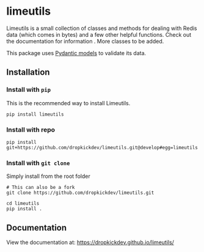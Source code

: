 limeutils
=========

Limeutils is a small collection of classes and methods for dealing with Redis data (which comes in
 bytes) and a few other helpful functions. Check out the documentation for information
 . More classes to be added.

This package uses [Pydantic models][pydantic] to validate its data.

Installation
------------

### Install with `pip`

This is the recommended way to install Limeutils.

```
pip install limeutils
```

### Install with repo

```
pip install git+https://github.com/dropkickdev/limeutils.git@develop#egg=limeutils
```

### Install with `git clone`

Simply install from the root folder

```
# This can also be a fork
git clone https://github.com/dropkickdev/limeutils.git

cd limeutils
pip install .
```


[pydantic]: https://pydantic-docs.helpmanual.io/ 'Pydantic'

## Documentation

View the documentation at: https://dropkickdev.github.io/limeutils/
